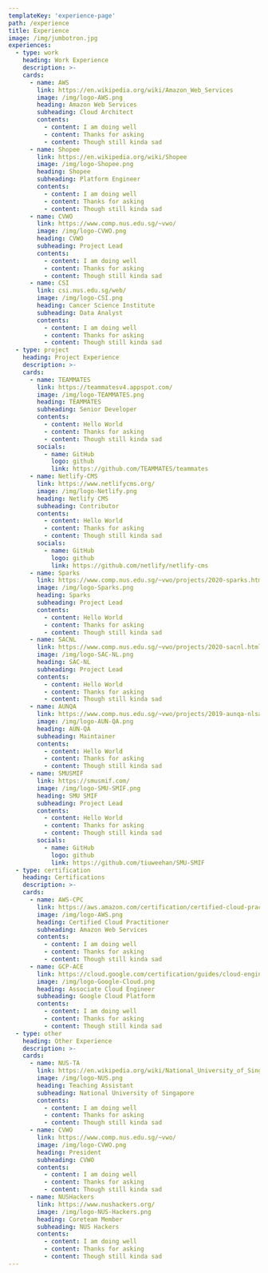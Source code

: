 ```yaml
---
templateKey: 'experience-page'
path: /experience
title: Experience
image: /img/jumbotron.jpg
experiences:
  - type: work
    heading: Work Experience
    description: >-
    cards:
      - name: AWS
        link: https://en.wikipedia.org/wiki/Amazon_Web_Services
        image: /img/logo-AWS.png
        heading: Amazon Web Services
        subheading: Cloud Architect
        contents:
          - content: I am doing well
          - content: Thanks for asking
          - content: Though still kinda sad
      - name: Shopee
        link: https://en.wikipedia.org/wiki/Shopee
        image: /img/logo-Shopee.png
        heading: Shopee
        subheading: Platform Engineer
        contents:
          - content: I am doing well
          - content: Thanks for asking
          - content: Though still kinda sad
      - name: CVWO
        link: https://www.comp.nus.edu.sg/~vwo/
        image: /img/logo-CVWO.png
        heading: CVWO
        subheading: Project Lead
        contents:
          - content: I am doing well
          - content: Thanks for asking
          - content: Though still kinda sad
      - name: CSI
        link: csi.nus.edu.sg/web/
        image: /img/logo-CSI.png
        heading: Cancer Science Institute
        subheading: Data Analyst
        contents:
          - content: I am doing well
          - content: Thanks for asking
          - content: Though still kinda sad
  - type: project
    heading: Project Experience
    description: >-
    cards:
      - name: TEAMMATES
        link: https://teammatesv4.appspot.com/
        image: /img/logo-TEAMMATES.png
        heading: TEAMMATES
        subheading: Senior Developer
        contents:
          - content: Hello World
          - content: Thanks for asking
          - content: Though still kinda sad
        socials:
          - name: GitHub
            logo: github
            link: https://github.com/TEAMMATES/teammates
      - name: Netlify-CMS
        link: https://www.netlifycms.org/
        image: /img/logo-Netlify.png
        heading: Netlify CMS
        subheading: Contributor
        contents:
          - content: Hello World
          - content: Thanks for asking
          - content: Though still kinda sad
        socials:
          - name: GitHub
            logo: github
            link: https://github.com/netlify/netlify-cms
      - name: Sparks
        link: https://www.comp.nus.edu.sg/~vwo/projects/2020-sparks.html
        image: /img/logo-Sparks.png
        heading: Sparks
        subheading: Project Lead
        contents:
          - content: Hello World
          - content: Thanks for asking
          - content: Though still kinda sad
      - name: SACNL
        link: https://www.comp.nus.edu.sg/~vwo/projects/2020-sacnl.html
        image: /img/logo-SAC-NL.png
        heading: SAC-NL
        subheading: Project Lead
        contents:
          - content: Hello World
          - content: Thanks for asking
          - content: Though still kinda sad
      - name: AUNQA
        link: https://www.comp.nus.edu.sg/~vwo/projects/2019-aunqa-nlsac.html
        image: /img/logo-AUN-QA.png
        heading: AUN-QA
        subheading: Maintainer
        contents:
          - content: Hello World
          - content: Thanks for asking
          - content: Though still kinda sad
      - name: SMUSMIF
        link: https://smusmif.com/
        image: /img/logo-SMU-SMIF.png
        heading: SMU SMIF
        subheading: Project Lead
        contents:
          - content: Hello World
          - content: Thanks for asking
          - content: Though still kinda sad
        socials:
          - name: GitHub
            logo: github
            link: https://github.com/tiuweehan/SMU-SMIF
  - type: certification
    heading: Certifications
    description: >-
    cards:
      - name: AWS-CPC
        link: https://aws.amazon.com/certification/certified-cloud-practitioner/
        image: /img/logo-AWS.png
        heading: Certified Cloud Practitioner
        subheading: Amazon Web Services
        contents:
          - content: I am doing well
          - content: Thanks for asking
          - content: Though still kinda sad
      - name: GCP-ACE
        link: https://cloud.google.com/certification/guides/cloud-engineer
        image: /img/logo-Google-Cloud.png
        heading: Associate Cloud Engineer
        subheading: Google Cloud Platform
        contents:
          - content: I am doing well
          - content: Thanks for asking
          - content: Though still kinda sad
  - type: other
    heading: Other Experience
    description: >-
    cards:
      - name: NUS-TA
        link: https://en.wikipedia.org/wiki/National_University_of_Singapore
        image: /img/logo-NUS.png
        heading: Teaching Assistant
        subheading: National University of Singapore
        contents:
          - content: I am doing well
          - content: Thanks for asking
          - content: Though still kinda sad
      - name: CVWO
        link: https://www.comp.nus.edu.sg/~vwo/
        image: /img/logo-CVWO.png
        heading: President
        subheading: CVWO
        contents:
          - content: I am doing well
          - content: Thanks for asking
          - content: Though still kinda sad
      - name: NUSHackers
        link: https://www.nushackers.org/
        image: /img/logo-NUS-Hackers.png
        heading: Coreteam Member
        subheading: NUS Hackers
        contents:
          - content: I am doing well
          - content: Thanks for asking
          - content: Though still kinda sad
---
```

